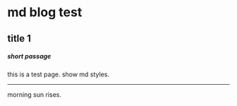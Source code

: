 # md blog test

## title 1

##### short passage

this is a test page. 
show md styles.

---------------------

morning sun rises.
